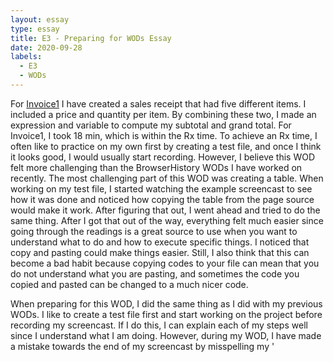 ```yaml
---
layout: essay
type: essay
title: E3 - Preparing for WODs Essay
date: 2020-09-28
labels:
  - E3
  - WODs
---
```

For <a href="https://dport96.github.io/ITM352/morea/060.expressions-operators/experience-invoice1.html">Invoice1</a> I have created a sales receipt that had five different items. I included a price and quantity per item. By combining these two, I made an expression and variable to compute my subtotal and grand total. For Invoice1, I took 18 min, which is within the Rx time. To achieve an Rx time, I often like to practice on my own first by creating a test file, and once I think it looks good, I would usually start recording. However, I believe this WOD felt more challenging than the BrowserHistory WODs I have worked on recently. The most challenging part of this WOD was creating a table. When working on my test file, I started watching the example screencast to see how it was done and noticed how copying the table from the page source would make it work. After figuring that out, I went ahead and tried to do the same thing. After I got that out of the way, everything felt much easier since going through the readings is a great source to use when you want to understand what to do and how to execute specific things. I noticed that copy and pasting could make things easier. Still, I also think that this can become a bad habit because copying codes to your file can mean that you do not understand what you are pasting, and sometimes the code you copied and pasted can be changed to a much nicer code. 

When preparing for this WOD, I did the same thing as I did with my previous WODs. I like to create a test file first and start working on the project before recording my screencast. If I do this, I can explain each of my steps well since I understand what  I am doing. However, during my WOD, I have made a mistake towards the end of my screencast by misspelling my '<script>' tag. Luckily this wasn't a problem since I found this error towards the end at the bottom of my code. Still, it is always essential to always catch these kinds of errors as soon as possible because it will become tough for you to find errors if it exists in the beginning. For future WODs, to reduce these kinds of errors, it is best to take your time and try not to rush through it, so you do not make any careless errors. 
